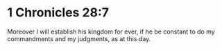 # 1 Chronicles 28:7

Moreover I will establish his kingdom for ever, if he be constant to do my commandments and my judgments, as at this day.